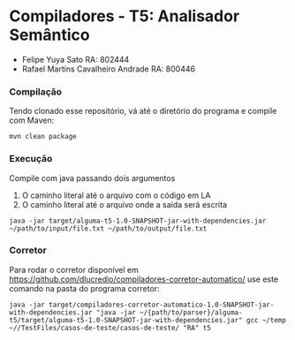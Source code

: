 # Compiladores - T5: Analisador Semântico  

- Felipe Yuya Sato RA: 802444  
- Rafael Martins Cavalheiro Andrade RA: 800446

### Compilação  

Tendo clonado esse repositório, vá até o diretório do programa e compile com Maven:

```
mvn clean package
```

### Execução  

Compile com java passando dois argumentos

1. O caminho literal até o arquivo com o código em LA
2. O caminho literal até o arquivo onde a saída será escrita

```
java -jar target/alguma-t5-1.0-SNAPSHOT-jar-with-dependencies.jar ~/path/to/input/file.txt ~/path/to/output/file.txt
```

### Corretor  

Para rodar o corretor disponível em <https://github.com/dlucredio/compiladores-corretor-automatico/> use este comando na pasta do programa corretor:

```
java -jar target/compiladores-corretor-automatico-1.0-SNAPSHOT-jar-with-dependencies.jar "java -jar ~/{path/to/parser}/alguma-t5/target/alguma-t5-1.0-SNAPSHOT-jar-with-dependencies.jar" gcc ~/temp ~//TestFiles/casos-de-teste/casos-de-teste/ "RA" t5 
```
